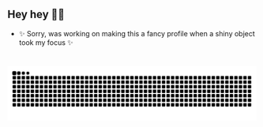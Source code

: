 ## Hey hey 👋🏽

- ✨ Sorry, was working on making this a fancy profile when a shiny object took my focus ✨
<!--
**rdfrocha/rdfrocha** is a ✨ _special_ ✨ repository because its `README.md` (this file) appears on your GitHub profile.

Here are some ideas to get you started:

- 🔭 I’m currently working on ...
- 🌱 I’m currently learning ...
- 👯 I’m looking to collaborate on ...
- 🤔 I’m looking for help with ...
- 💬 Ask me about ...
- 📫 How to reach me: ...
- 😄 Pronouns: ...
- ⚡ Fun fact: ...
-->

# 

<picture>
<source media="(prefers-color-scheme: dark)" srcset="https://raw.githubusercontent.com/rdfrocha/rdfrocha/output/github-contribution-grid-snake-dark.svg" />
<source media="(prefers-color-scheme: light)" srcset="https://raw.githubusercontent.com/rdfrocha/rdfrocha/output/github-contribution-grid-snake.svg" />
<img alt="Snake-Eats-My-Activity" src="https://raw.githubusercontent.com/rdfrocha/rdfrocha/output/github-contribution-grid-snake.svg" />
</picture>
